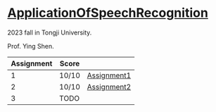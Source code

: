 # [ApplicationOfSpeechRecognition](https://github.com/guangnianyuji/ApplicationOfSpeechRecognition)

2023 fall in Tongji University.

Prof. Ying Shen.



| Assignment | Score |                                                              |
| ---------- | ----- | ------------------------------------------------------------ |
| 1          | 10/10 | [Assignment1](https://github.com/guangnianyuji/ApplicationOfSpeechRecognition/tree/master/Homework/Assignment1) |
| 2          | 10/10 | [Assignment2](https://github.com/guangnianyuji/ApplicationOfSpeechRecognition/tree/master/Homework/Assignment2) |
| 3          | TODO  |                                                              |

